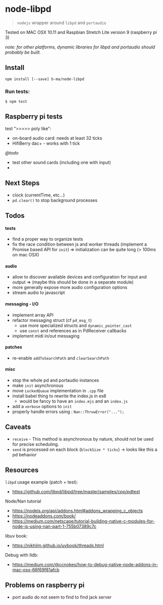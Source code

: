 # node-libpd

> `nodejs` wrapper around `libpd` and `portaudio`

Tested on MAC OSX 10.11 and Raspbian Stretch Lite version 9 (raspberry pi 3)

_note: for other platforms, dynamic libraries for libpd and portaudio should probably be built._

## Install

```
npm install [--save] b-ma/node-libpd
```

### Run tests:

```
$ npm test
```

## Raspberry pi tests

test ">>>>> poly like": 

- on-board audio card: needs at least 32 ticks
- HifiBerry dac+ - works with 1 tick

_@todo_

- test other sound cards (including one with input)
- 

## Next Steps

- clock (currentTime, etc...)
- `pd.clear()` to stop background processes

## Todos

#### tests

- find a proper way to organize tests
- fix the race condition between js and worker threads (implement a Promise based API for `init`) => initialization can be quite long (> 100ms on mac OSX)

#### audio

- allow to discover available devices and configuration for input and output 
  => (maybe this should be done in a separate module)
- more generally expose more audio configuration options
- stream audio to javascript

#### messaging - I/O

- implement array API
- refactor messaging struct (cf `pd_msg_t`)
  + use more specialized structs and `dynamic_pointer_cast`
  + use `const` and references as in PdReceiver callbacks
- implement midi in/out messaging

#### patches

- re-enable `addToSearchPath` and `clearSearchPath`

#### misc

- stop the whole pd and portaudio instances
- make `init` asynchronous
- move `LockedQueue` implementation in `.cpp` file
- install babel thing to rewrite the index.js in es6
  + would be fancy to have an `index.mjs` and an `index.js`
- add a `verbose` options to `init`
- properly handle errors using : `Nan::ThrowError("...");`

## Caveats

- `receive` - This method is asynchronous by nature, should not be used for precise scheduling.
- `send` is processed on each block (`blockSize * ticks`) -> looks like this a pd behavior

## Resources

`libpd` usage example (patch + test): 
- https://github.com/libpd/libpd/tree/master/samples/cpp/pdtest  

Node/Nan tutorial
- https://nodejs.org/api/addons.html#addons_wrapping_c_objects  
- https://nodeaddons.com/book/  
- https://medium.com/netscape/tutorial-building-native-c-modules-for-node-js-using-nan-part-1-755b07389c7c  

libuv book: 
- https://nikhilm.github.io/uvbook/threads.html

Debug with lldb: 
- https://medium.com/@ccnokes/how-to-debug-native-node-addons-in-mac-osx-66f69f81afcb



## Problems on raspberry pi

- port audio do not seem to find to find jack server


